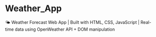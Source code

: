 # Weather_App
🌤 Weather Forecast Web App | Built with HTML, CSS, JavaScript | Real-time data using OpenWeather API + DOM manipulation
